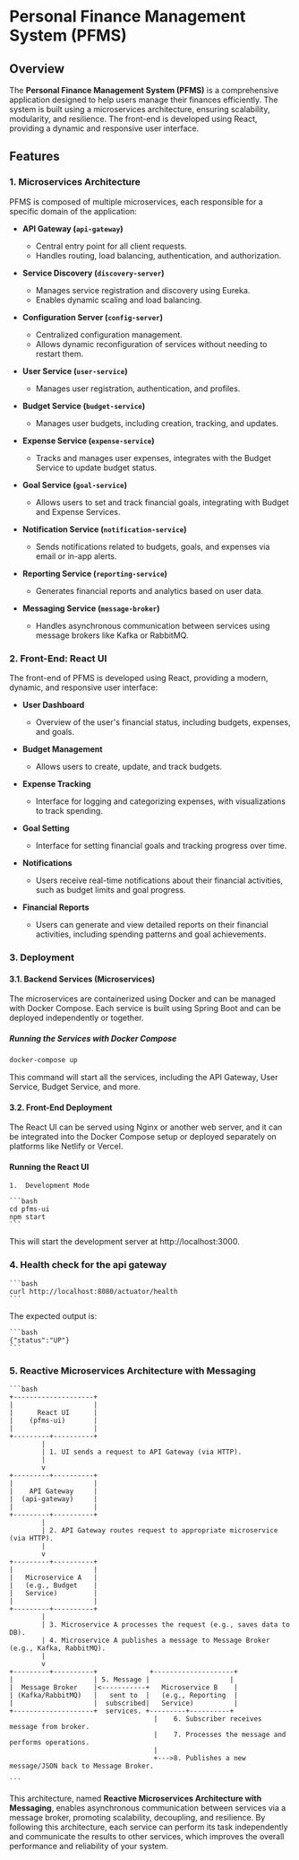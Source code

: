 # Personal Finance Management System (PFMS)

## Overview

The **Personal Finance Management System (PFMS)** is a comprehensive application designed to help users manage their finances efficiently. The system is built using a microservices architecture, ensuring scalability, modularity, and resilience. The front-end is developed using React, providing a dynamic and responsive user interface.

## Features

### 1. Microservices Architecture

PFMS is composed of multiple microservices, each responsible for a specific domain of the application:

- **API Gateway (`api-gateway`)**
  - Central entry point for all client requests.
  - Handles routing, load balancing, authentication, and authorization.
  
- **Service Discovery (`discovery-server`)**
  - Manages service registration and discovery using Eureka.
  - Enables dynamic scaling and load balancing.
  
- **Configuration Server (`config-server`)**
  - Centralized configuration management.
  - Allows dynamic reconfiguration of services without needing to restart them.
  
- **User Service (`user-service`)**
  - Manages user registration, authentication, and profiles.
  
- **Budget Service (`budget-service`)**
  - Manages user budgets, including creation, tracking, and updates.
  
- **Expense Service (`expense-service`)**
  - Tracks and manages user expenses, integrates with the Budget Service to update budget status.
  
- **Goal Service (`goal-service`)**
  - Allows users to set and track financial goals, integrating with Budget and Expense Services.
  
- **Notification Service (`notification-service`)**
  - Sends notifications related to budgets, goals, and expenses via email or in-app alerts.
  
- **Reporting Service (`reporting-service`)**
  - Generates financial reports and analytics based on user data.
  
- **Messaging Service (`message-broker`)**
  - Handles asynchronous communication between services using message brokers like Kafka or RabbitMQ.

### 2. Front-End: React UI

The front-end of PFMS is developed using React, providing a modern, dynamic, and responsive user interface:

- **User Dashboard**
  - Overview of the user's financial status, including budgets, expenses, and goals.
  
- **Budget Management**
  - Allows users to create, update, and track budgets.
  
- **Expense Tracking**
  - Interface for logging and categorizing expenses, with visualizations to track spending.
  
- **Goal Setting**
  - Interface for setting financial goals and tracking progress over time.
  
- **Notifications**
  - Users receive real-time notifications about their financial activities, such as budget limits and goal progress.
  
- **Financial Reports**
  - Users can generate and view detailed reports on their financial activities, including spending patterns and goal achievements.

### 3. Deployment

#### 3.1. Backend Services (Microservices)

The microservices are containerized using Docker and can be managed with Docker Compose. Each service is built using Spring Boot and can be deployed independently or together.

##### Running the Services with Docker Compose

```bash
docker-compose up
```

This command will start all the services, including the API Gateway, User Service, Budget Service, and more.

#### 3.2. Front-End Deployment

The React UI can be served using Nginx or another web server, and it can be integrated into the Docker Compose setup or deployed separately on platforms like Netlify or Vercel.

#### Running the React UI

	1.	Development Mode

    ```bash
    cd pfms-ui
    npm start
    ```

This will start the development server at http://localhost:3000.

### 4. Health check for the api gateway 

    ```bash
    curl http://localhost:8080/actuator/health
    ```

The expected output is:

    ```bash
    {"status":"UP"}
    ```

### 5. Reactive Microservices Architecture with Messaging

    ```bash
    +--------------------+
    |                    |
    |      React UI      |
    |    (pfms-ui)       |
    |                    |
    +---------+----------+
            |
            | 1. UI sends a request to API Gateway (via HTTP).
            |
            v
    +---------+----------+
    |                    |
    |    API Gateway     |  
    |  (api-gateway)     |  
    |                    |
    +---------+----------+
            |
            | 2. API Gateway routes request to appropriate microservice (via HTTP).
            |
            v
    +---------+----------+
    |                    |
    |   Microservice A   |  
    |   (e.g., Budget    |
    |   Service)         |
    |                    |
    +---------+----------+
            |
            | 3. Microservice A processes the request (e.g., saves data to DB).
            | 4. Microservice A publishes a message to Message Broker (e.g., Kafka, RabbitMQ).
            |
            v
    +---------+----------+             +--------------------+
    |                    | 5. Message |                    |
    |  Message Broker    |<-----------+   Microservice B    |
    | (Kafka/RabbitMQ)   |   sent to  |   (e.g., Reporting  |
    |                    |  subscribed|   Service)          |
    +--------------------+  services. +---------+----------+
                                        |    6. Subscriber receives message from broker.
                                        |    7. Processes the message and performs operations.
                                        |
                                        +--->8. Publishes a new message/JSON back to Message Broker.
                                                    
    ```

This architecture, named **Reactive Microservices Architecture with Messaging**, enables asynchronous communication between services via a message broker, promoting scalability, decoupling, and resilience. By following this architecture, each service can perform its task independently and communicate the results to other services, which improves the overall performance and reliability of your system.


